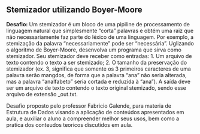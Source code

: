  ## Stemizador utilizando Boyer-Moore
 
 **Desafio:**  Um stemizador é um bloco de uma pipiline de processamento de linguagem natural que 
simplesmente “corta” palavras e obtém uma raiz que não necessariamente faz parte do léxico 
de uma linguagem. Por exemplo, a stemização da palavra “necessariamente” pode ser 
“necessária”. Uglizando o algoritmo de Boyer-Moore, desenvolva um programa que sirva como 
stemizador. Seu stemizador deve receber como entradas: 1. Um arquivo de texto contendo o 
texto a ser stemizado; 2. O tamanho da preservação do stemizador (ex. 3, significa que 
somente os 3 primeiros caracteres de uma palavra serão mangdos, de forma que a palavra 
“ana” não seria alterada, mas a palavra “analfabeto” seria cortada e reduzida à “ana”). A saída 
deve ser um arquivo de texto contendo o texto original stemizado, sendo esse arquivo de 
extensão _out.txt.

 Desafio proposto pelo professor Fabricio Galende, para materia de Estrutura de Dados
visando a aplicação de conteúdos apresentados em aula, e auxiliar o aluno a compreender melhor seus usos, bem como a pratica dos conteudos teoricos discutidos em aula.


